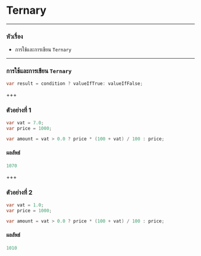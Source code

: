 # Ternary 

---

### หัวเรื่อง


*  การใช้และการเขียน `Ternary` 


---

###  การใช้และการเขียน `Ternary` 

```csharp
var result = condition ? valueIfTrue: valueIfFalse;
```

+++

### ตัวอย่างที่ 1

```csharp
var vat = 7.0;
var price = 1000;

var amount = vat > 0.0 ? price * (100 + vat) / 100 : price;
```

#### ผลลัพธ์

```csharp
1070
```
+++
### ตัวอย่างที่ 2

```csharp
var vat = 1.0;
var price = 1000;

var amount = vat > 0.0 ? price * (100 + vat) / 100 : price;
```

#### ผลลัพธ์

```csharp
1010
```
